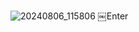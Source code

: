 ![20240806_115806](https://github.com/user-attachments/assets/0e32c0c4-baf4-4ffd-951d-f32a18a64b1e)
￼Enter

